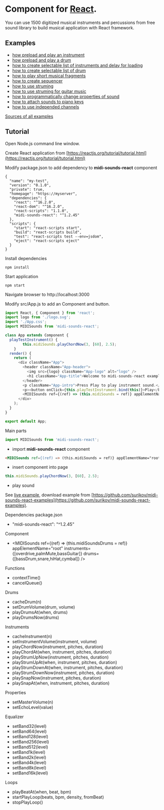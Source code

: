 # Component for [React](https://reactjs.org/).

You can use 1500 digitized musical instruments and percussions from free sound library to build musical application with React framework.

## Examples

- [how preload and play an instrument](https://surikov.github.io/midi-sounds-react-examples/examples/midi-sounds-example1/build)
- [how preload and play a drum](https://surikov.github.io/midi-sounds-react-examples/examples/midi-sounds-example2/build)
- [how to create selectable list of instruments and delay for loading](https://surikov.github.io/midi-sounds-react-examples/examples/midi-sounds-example3/build)
- [how to create selectable list of drum](https://surikov.github.io/midi-sounds-react-examples/examples/midi-sounds-example4/build)
- [how to play short musical fragments](https://surikov.github.io/midi-sounds-react-examples/examples/midi-sounds-example5/build)
- [how to create sequencer](https://surikov.github.io/midi-sounds-react-examples/examples/midi-sounds-example6/build)
- [how to use struming](https://surikov.github.io/midi-sounds-react-examples/examples/midi-sounds-example7/build)
- [how to use struming for guitar music](https://surikov.github.io/midi-sounds-react-examples/examples/midi-sounds-example8/build)
- [how to programmatically change properties of sound](https://surikov.github.io/midi-sounds-react-examples/examples/midi-sounds-example9/build)
- [how to attach sounds to piano keys](https://surikov.github.io/midi-sounds-react-examples/examples/midi-sounds-example10/build)
- [how to use independed channels](https://surikov.github.io/midi-sounds-react-examples/examples/midi-sounds-example11/build)
  
[Sources of all examples](https://github.com/surikov/midi-sounds-react-examples/tree/master/examples)

## Tutorial

Open Node.js command line window.

Create React application from [https://reactjs.org/tutorial/tutorial.html](https://reactjs.org/tutorial/tutorial.html)

Modify package.json to add dependency to **midi-sounds-react** component

```
{
  "name": "my-test",
  "version": "0.1.0",
  "private": true,
  "homepage": "https://myserver",
  "dependencies": {
    "react": "^16.2.0",
    "react-dom": "^16.2.0",
    "react-scripts": "1.1.0",
    "midi-sounds-react": "^1.2.45"
  },
  "scripts": {
    "start": "react-scripts start",
    "build": "react-scripts build",
    "test": "react-scripts test --env=jsdom",
    "eject": "react-scripts eject"
  }
}
```

Install dependencies

```
npm install
```

Start application

```
npm start
```

Navigate browser to http://localhost:3000

Modify src/App.js to add an Component and button.

```js
import React, { Component } from 'react';
import logo from './logo.svg';
import './App.css';
import MIDISounds from 'midi-sounds-react';

class App extends Component {
  playTestInstrument() {
		this.midiSounds.playChordNow(3, [60], 2.5);
	}
  render() {
    return (
      <div className="App">
        <header className="App-header">
          <img src={logo} className="App-logo" alt="logo" />
          <h1 className="App-title">Welcome to midi-sounds-react example 1</h1>
        </header>
        <p className="App-intro">Press Play to play instrument sound.</p>					
		<p><button onClick={this.playTestInstrument.bind(this)}>Play</button></p>
		<MIDISounds ref={(ref) => (this.midiSounds = ref)} appElementName="root" instruments={[3]} />	
      </div>
    );
  }
}

export default App;
```
Main parts

```js
import MIDISounds from 'midi-sounds-react';
```

- import **midi-sounds-react** component

```html
<MIDISounds ref={(ref) => (this.midiSounds = ref)} appElementName="root" instruments={[3]} />
```

- insert component into page

```js
this.midiSounds.playChordNow(3, [60], 2.5);
```

- play sound

See [live example](https://surikov.github.io/midi-sounds-react-examples/examples/midi-sounds-example1/build), download example from [https://github.com/surikov/midi-sounds-react-examples](https://github.com/surikov/midi-sounds-react-examples).








Dependencies package.json

- "midi-sounds-react": "^1.2.45"

Component

- <MIDISounds ref={(ref) => (this.midiSoundsDrums = ref)} appElementName="root" instruments={[overdrive,palmMute,bassGuitar]} drums={[bassDrum,snare,hiHat,cymbal]} />
  
Functions

- contextTime()
- cancelQueue()

Drums

- cacheDrum(n)
- setDrumVolume(drum, volume)
- playDrumsAt(when, drums)
- playDrumsNow(drums)

Instruments

- cacheInstrument(n)
- setInstrumentVolume(instrument, volume)
- playChordNow(instrument, pitches, duration)
- playChordAt(when, instrument, pitches, duration)
- playStrumUpNow(instrument, pitches, duration)
- playStrumUpAt(when, instrument, pitches, duration)
- playStrumDownAt(when, instrument, pitches, duration)
- playStrumDownNow(instrument, pitches, duration)
- playSnapNow(instrument, pitches, duration)
- playSnapAt(when, instrument, pitches, duration)

Properties

- setMasterVolume(n)
- setEchoLevel(value)

Equalizer

- setBand32(level)
- setBand64(level)
- setBand128(level)
- setBand256(level)
- setBand512(level)
- setBand1k(level)
- setBand2k(level)
- setBand4k(level)
- setBand8k(level)
- setBand16k(level)

Loops

- playBeatAt(when, beat, bpm)
- startPlayLoop(beats, bpm, density, fromBeat)
- stopPlayLoop()
